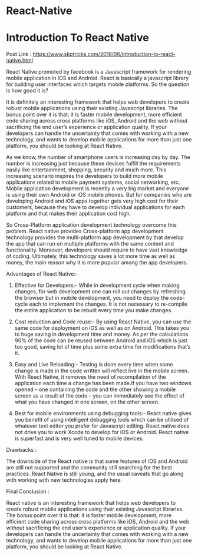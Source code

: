 # React-Native
# Introduction To React Native

Post Link : https://www.skptricks.com/2018/06/introduction-to-react-native.html

React Native promoted by facebook is a Javascript framework for rendering mobile application in iOS and Android. React is basically a javascript library for building user interfaces which targets mobile platforms. So the question is how good it is?

It is definitely an interesting framework that helps web developers to create robust mobile applications using their existing Javascript libraries. The bonus point over it is that: it is faster mobile development, more efficient code sharing across cross platforms like iOS, Android and the web without sacrificing the end user’s experience or application quality. If your developers can handle the uncertainty that comes with working with a new technology, and wants to develop mobile applications for more than just one platform, you should be looking at React Native.



As we know, the number of smartphone users is increasing day by day.  The number is increasing just because these devices fulfill the  requirements easily like entertainment, shopping, security and much  more. This increasing scenario inspires the developers to build more  mobile applications related to mobile payment systems, social  networking, etc. Mobile application development is recently a very big market and everyone is using their own Android or iOS mobile phones. But for companies who are developing Android and iOS apps together gets very high cost for their customers, because they have to develop individual applications for each platform and that makes their application cost high.

So Cross-Platform application development technology overcome this problem. React native provides Cross-platform  app development technology provides the multi-platform app development  by that develop the app that can run on multiple platforms with the same  content and functionality. Moreover, developers should require to have  vast knowledge of coding. Ultimately, this technology saves a lot more  time as well as money, the main reason why it is more popular among the  app developers.

Advantages of React Native:-

1) Effective for Developers:- While in development cycle when making changes, for web development one can roll out changes by refreshing the browser but in mobile development, you need to deploy the code-cycle each to implement the changes. It is not necessary to re-compile the entire application to be rebuilt every time you make changes.

2) Cost reduction and Code reuse:- By using React Native, you can use the same code for deployment on iOS as well as on Android. This takes you to huge saving in development time and money. As per the calculations 90% of the code can be reused between Android and iOS which is just too good, saving lot of time plus some extra time for modifications that’s it.

3) Easy and Live Reloading:- Testing is done every time when some change is made in the code written will reflect live in the mobile screen. With React Native, it removes the need of recompilation of the application each time a change has been made.If you have two windows opened – one containing the code and the other showing a mobile screen as a result of the code – you can immediately see the effect of what you have changed in one screen, on the other screen.

4) Best for mobile environments using debugging tools:- React native gives you benefit of using intelligent debugging tools which can be utilised of whatever text editor you prefer for Javascript editing. React native does not drive you to work Xcode to develop for iOS or Android. React native is superfast and is very well tuned to mobile devices.

Drawbacks :

The downside of the React native is that some features of iOS and Android are still not supported and the community still searching for the best practices.
React Native is still young, and the usual caveats that go along with working with new technologies apply here.

Final Conclusion :

React native is an interesting framework that helps web developers to create robust mobile applications using their existing Javascript libraries. The bonus point over it is that: it is faster mobile development, more efficient code sharing across cross platforms like iOS, Android and the web without sacrificing the end user’s experience or application quality. If your developers can handle the uncertainty that comes with working with a new technology, and wants to develop mobile applications for more than just one platform, you should be looking at React Native.
